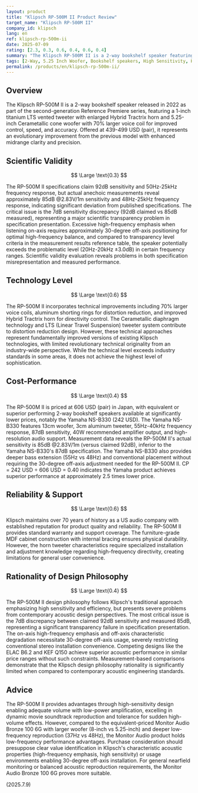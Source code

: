 ```yaml
---
layout: product
title: "Klipsch RP-500M II Product Review"
target_name: "Klipsch RP-500M II"
company_id: klipsch
lang: en
ref: klipsch-rp-500m-ii
date: 2025-07-09
rating: [2.3, 0.3, 0.6, 0.4, 0.6, 0.4]
summary: "The Klipsch RP-500M II is a 2-way bookshelf speaker featuring a 5.25-inch woofer and 1-inch titanium tweeter with high-sensitivity design providing excellent efficiency, though evaluation is limited by frequency response issues and restricted technical originality."
tags: [2-Way, 5.25 Inch Woofer, Bookshelf speakers, High Sensitivity, Horn tweeter]
permalink: /products/en/klipsch-rp-500m-ii/
---
```

## Overview

The Klipsch RP-500M II is a 2-way bookshelf speaker released in 2022 as part of the second-generation Reference Premiere series, featuring a 1-inch titanium LTS vented tweeter with enlarged Hybrid Tractrix horn and 5.25-inch Cerametallic cone woofer with 70% larger voice coil for improved control, speed, and accuracy. Offered at 439-499 USD (pair), it represents an evolutionary improvement from the previous model with enhanced midrange clarity and precision.

## Scientific Validity

$$ \Large \text{0.3} $$

The RP-500M II specifications claim 92dB sensitivity and 50Hz-25kHz frequency response, but actual anechoic measurements reveal approximately 85dB @2.83V/1m sensitivity and 48Hz-25kHz frequency response, indicating significant deviation from published specifications. The critical issue is the 7dB sensitivity discrepancy (92dB claimed vs 85dB measured), representing a major scientific transparency problem in specification presentation. Excessive high-frequency emphasis when listening on-axis requires approximately 30-degree off-axis positioning for optimal high-frequency balance, and compared to transparency level criteria in the measurement results reference table, the speaker potentially exceeds the problematic level (20Hz-20kHz ±3.0dB) in certain frequency ranges. Scientific validity evaluation reveals problems in both specification misrepresentation and measured performance.

## Technology Level

$$ \Large \text{0.6} $$

The RP-500M II incorporates technical improvements including 70% larger voice coils, aluminum shorting rings for distortion reduction, and improved Hybrid Tractrix horn for directivity control. The Cerametallic diaphragm technology and LTS (Linear Travel Suspension) tweeter system contribute to distortion reduction design. However, these technical approaches represent fundamentally improved versions of existing Klipsch technologies, with limited revolutionary technical originality from an industry-wide perspective. While the technical level exceeds industry standards in some areas, it does not achieve the highest level of sophistication.

## Cost-Performance

$$ \Large \text{0.4} $$

The RP-500M II is priced at 606 USD (pair) in Japan, with equivalent or superior performing 2-way bookshelf speakers available at significantly lower prices, notably the Yamaha NS-B330 (242 USD). The Yamaha NS-B330 features 13cm woofer, 3cm aluminum tweeter, 55Hz-40kHz frequency response, 87dB sensitivity, 40W recommended amplifier output, and high-resolution audio support. Measurement data reveals the RP-500M II's actual sensitivity is 85dB @2.83V/1m (versus claimed 92dB), inferior to the Yamaha NS-B330's 87dB specification. The Yamaha NS-B330 also provides deeper bass extension (55Hz vs 48Hz) and conventional placement without requiring the 30-degree off-axis adjustment needed for the RP-500M II. CP = 242 USD ÷ 606 USD = 0.40 indicates the Yamaha product achieves superior performance at approximately 2.5 times lower price.

## Reliability & Support

$$ \Large \text{0.6} $$

Klipsch maintains over 70 years of history as a US audio company with established reputation for product quality and reliability. The RP-500M II provides standard warranty and support coverage. The furniture-grade MDF cabinet construction with internal bracing ensures physical durability. However, the horn tweeter characteristics require specialized installation and adjustment knowledge regarding high-frequency directivity, creating limitations for general user convenience.

## Rationality of Design Philosophy

$$ \Large \text{0.4} $$

The RP-500M II design philosophy follows Klipsch's traditional approach emphasizing high sensitivity and efficiency, but presents severe problems from contemporary acoustic design perspectives. The most critical issue is the 7dB discrepancy between claimed 92dB sensitivity and measured 85dB, representing a significant transparency failure in specification presentation. The on-axis high-frequency emphasis and off-axis characteristic degradation necessitate 30-degree off-axis usage, severely restricting conventional stereo installation convenience. Competing designs like the ELAC B6.2 and KEF Q150 achieve superior acoustic performance in similar price ranges without such constraints. Measurement-based comparisons demonstrate that the Klipsch design philosophy rationality is significantly limited when compared to contemporary acoustic engineering standards.

## Advice

The RP-500M II provides advantages through high-sensitivity design enabling adequate volume with low-power amplification, excelling in dynamic movie soundtrack reproduction and tolerance for sudden high-volume effects. However, compared to the equivalent-priced Monitor Audio Bronze 100 6G with larger woofer (8-inch vs 5.25-inch) and deeper low-frequency reproduction (37Hz vs 48Hz), the Monitor Audio product holds low-frequency performance advantages. Purchase consideration should presuppose clear value identification in Klipsch's characteristic acoustic properties (high-frequency emphasis, high sensitivity) or usage environments enabling 30-degree off-axis installation. For general nearfield monitoring or balanced acoustic reproduction requirements, the Monitor Audio Bronze 100 6G proves more suitable.

(2025.7.9)